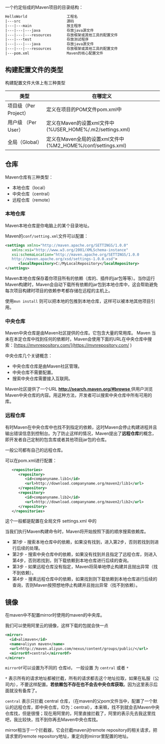 一个约定俗成的Maven项目的目录结构：

```xml
HelloWorld					工程名
|---src						源码
|---|---main				放主程序
|---|---|---java			存放java源文件
|---|---|---resources		存放框架或其他工具的配置文件
|---|---test				存放测试程序
|---|---|---java			存放java源文件
|---|---|---resources		存放框架或其他工具的配置文件
|---pom.xml					Maven的核心配置文件
```

## 构建配置文件的类型

构建配置文件大体上有三种类型

| 类型                  | 在哪定义                                                     |
| --------------------- | ------------------------------------------------------------ |
| 项目级（Per Project） | 定义在项目的POM文件pom.xml中                                 |
| 用户级 （Per User）   | 定义在Maven的设置xml文件中 (%USER_HOME%/.m2/settings.xml)    |
| 全局（Global）        | 定义在Maven全局的设置xml文件中 (%M2_HOME%/conf/settings.xml) |

## 仓库

Maven仓库有三种类型：

- 本地仓库（local）
- 中央仓库（central）
- 远程仓库（remote）

### 本地仓库

Maven本地仓库是你电脑上的某个目录地址。

Maven的`conf/setting.xml`文件可以配置：

```xml
<settings xmlns="http://maven.apache.org/SETTINGS/1.0.0"
   xmlns:xsi="http://www.w3.org/2001/XMLSchema-instance"
   xsi:schemaLocation="http://maven.apache.org/SETTINGS/1.0.0 
   http://maven.apache.org/xsd/settings-1.0.0.xsd">
      <localRepository>C:/MyLocalRepository</localRepository>
</settings>
```

Maven本地仓库保存着你项目所有的依赖（库的、插件的jar包等等）。当你运行Maven构建时，Maven会自动下载所有依赖的jar包到本地仓库中，这会帮助避免每次项目构建时项目的依赖参考都存储在远程的主机上。

使用`mvn install` 则可以把本地的包推到本地仓库，这样可以被本地其他项目引用。

### 中央仓库

Maven中央仓库是由Maven社区提供的仓库。它包含大量的常用库。 Maven 当未在本定仓库中找到任何的依赖时，Maven会使用下面的URL在中央仓库中搜索：[https://mvnrepository.com/](https://mvnrepository.com/ ) 

中央仓库几个关键概念：

- 中央仓库仓库是由Maven社区管理。　
- 中央仓库不需要配置。
- 搜索中央仓库需要接入互联网。

Maven社区提供了一个URL [**http://search.maven.org/#browse** ](http://search.maven.org/#browse)供用户浏览Maven中央仓库的内容。用这种方法，开发者可以搜索中央仓库中所有可用的库。

### 远程仓库

有时Maven在中央仓库中也找不到指定的依赖，这时Maven会停止构建进程并且输出错误信息到控制台。为了防止这样的情况，Maven提出了**远程仓库**的概念，即开发者自己定制的包含库或者其他项目jar包的仓库。

一般公司都有自己的远程仓库。

可以在pom.xml进行配置：

```xml
   <repositories>
      <repository>
         <id>companyname.lib1</id>
         <url>http://download.companyname.org/maven2/lib1</url>
      </repository>
      <repository>
         <id>companyname.lib2</id>
         <url>http://download.companyname.org/maven2/lib2</url>
      </repository>
   </repositories>
```

这个一般都是配置在全局文件 settings.xml 中的 	



当我们执行Maven构建命令时，Maven将开始按照下面的顺序搜索依赖库。

- 第1步 - 搜索本地仓库中的依赖，如果没有找到，进入第2步，否则若找到则进行后续的处理。
- 第2步 - 搜索中央仓库中的依赖，如果没有找到并且指定了远程仓库，则进入第4步，否则若找到，则下载依赖到本地仓库进行后续的查询。
- 第3步 - 如果远程仓库没有指定，Maven将简单地停止构建并且抛出异常（找不到依赖）。
- 第4步 - 搜素远程仓库中的依赖，如果找到则下载依赖到本地仓库进行后续的查询，否则Maven按预想地停止构建并且抛出异常（找不到依赖）。



## 镜像

在maven中不配置mirror时使用的maven的中央库。

我们可以使用阿里云的镜像，这样下载的包就会快一点

```xml
<mirror>
  <id>alimaven</id>
  <name>aliyun maven</name>
  <url>http://maven.aliyun.com/nexus/content/groups/public/</url>
  <mirrorOf>central</mirrorOf>
</mirror>
```

`mirrorOf`可以设置为不同的 仓库id， 一般设置 为 `central` 或者 `*` 

 `*` 表示所有的请求地址都被拦截，所有的请求都去这个地址拉取，如果在私服（公司内），不要这样配置。**若依赖包不存在也不会去中央仓库获取**。因为这里表示后面就没有备库了。

 `central` 表示只拦截 central 仓库，（在maven的父pom文件当中，配置了一个默认的远程仓库，即中央仓库，ID为：central），本来嘛，找不到就会去Maven中央仓库找，但是很慢；现在用阿里的，阿里直接拦截了，阿里的表示先去我这里找吧，我比较快，找不到你再去Maven中央仓库找。



mirror相当于一个拦截器，它会拦截maven对remote repository的相关请求，把请求里的remote repository地址，重定向到mirror里配置的地址。